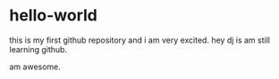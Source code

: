 # hello-world
this is my first github repository and i am very excited.
hey dj is am still learning github.

am awesome.
